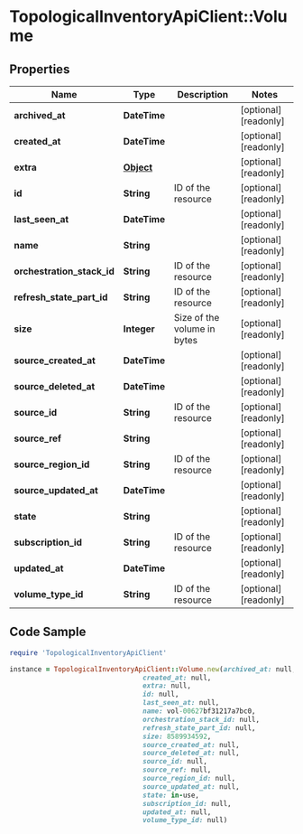 # TopologicalInventoryApiClient::Volume

## Properties

Name | Type | Description | Notes
------------ | ------------- | ------------- | -------------
**archived_at** | **DateTime** |  | [optional] [readonly] 
**created_at** | **DateTime** |  | [optional] [readonly] 
**extra** | [**Object**](.md) |  | [optional] [readonly] 
**id** | **String** | ID of the resource | [optional] [readonly] 
**last_seen_at** | **DateTime** |  | [optional] [readonly] 
**name** | **String** |  | [optional] [readonly] 
**orchestration_stack_id** | **String** | ID of the resource | [optional] [readonly] 
**refresh_state_part_id** | **String** | ID of the resource | [optional] [readonly] 
**size** | **Integer** | Size of the volume in bytes | [optional] [readonly] 
**source_created_at** | **DateTime** |  | [optional] [readonly] 
**source_deleted_at** | **DateTime** |  | [optional] [readonly] 
**source_id** | **String** | ID of the resource | [optional] [readonly] 
**source_ref** | **String** |  | [optional] [readonly] 
**source_region_id** | **String** | ID of the resource | [optional] [readonly] 
**source_updated_at** | **DateTime** |  | [optional] [readonly] 
**state** | **String** |  | [optional] [readonly] 
**subscription_id** | **String** | ID of the resource | [optional] [readonly] 
**updated_at** | **DateTime** |  | [optional] [readonly] 
**volume_type_id** | **String** | ID of the resource | [optional] [readonly] 

## Code Sample

```ruby
require 'TopologicalInventoryApiClient'

instance = TopologicalInventoryApiClient::Volume.new(archived_at: null,
                                 created_at: null,
                                 extra: null,
                                 id: null,
                                 last_seen_at: null,
                                 name: vol-00627bf31217a7bc0,
                                 orchestration_stack_id: null,
                                 refresh_state_part_id: null,
                                 size: 8589934592,
                                 source_created_at: null,
                                 source_deleted_at: null,
                                 source_id: null,
                                 source_ref: null,
                                 source_region_id: null,
                                 source_updated_at: null,
                                 state: in-use,
                                 subscription_id: null,
                                 updated_at: null,
                                 volume_type_id: null)
```


